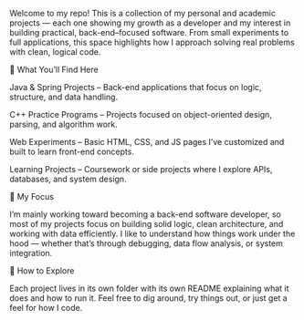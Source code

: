 Welcome to my repo! This is a collection of my personal and academic projects — each one showing my growth as a developer and my interest in building practical, back-end–focused software. From small experiments to full applications, this space highlights how I approach solving real problems with clean, logical code.

🧠 What You’ll Find Here

Java & Spring Projects – Back-end applications that focus on logic, structure, and data handling.

C++ Practice Programs – Projects focused on object-oriented design, parsing, and algorithm work.

Web Experiments – Basic HTML, CSS, and JS pages I’ve customized and built to learn front-end concepts.

Learning Projects – Coursework or side projects where I explore APIs, databases, and system design.

🎯 My Focus

I’m mainly working toward becoming a back-end software developer, so most of my projects focus on building solid logic, clean architecture, and working with data efficiently. I like to understand how things work under the hood — whether that’s through debugging, data flow analysis, or system integration.

🚀 How to Explore

Each project lives in its own folder with its own README explaining what it does and how to run it. Feel free to dig around, try things out, or just get a feel for how I code.
